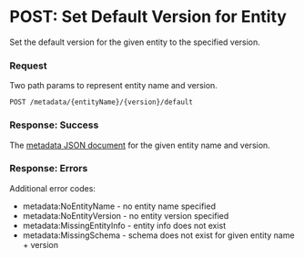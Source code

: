 # POST: Set Default Version for Entity
Set the default version for the given entity to the specified version.

### Request
Two path params to represent entity name and version.
```
POST /metadata/{entityName}/{version}/default
```

### Response: Success
The [metadata JSON document](https://raw.github.com/lightblue-platform/lightblue-core/master/metadata/src/main/resources/json-schema/metadata/metadata.json) for the given entity name and version.

### Response: Errors
Additional error codes:
* metadata:NoEntityName - no entity name specified
* metadata:NoEntityVersion - no entity version specified
* metadata:MissingEntityInfo - entity info does not exist
* metadata:MissingSchema - schema does not exist for given entity name + version
